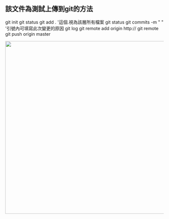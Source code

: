 ## 該文件為測試上傳到git的方法
git init
git status
git add . '這個.視為該層所有檔案
git status
git commits -m " " '引號內可填寫此次變更的原因
git log
git remote add origin http://
git remote
git push origin master

<p align="center">
  <img src="https://github.com/xuexiahanmei/test/doc/pic/docpic1.png" width="550">
</p>